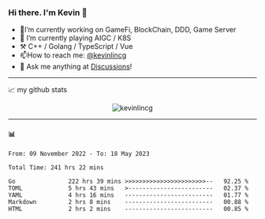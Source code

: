 ### Hi there. I'm Kevin 👋

- 🔭I’m currently working on GameFi, BlockChain, DDD, Game Server
- 🌱 I’m currently playing AIGC / K8S
-   :hammer_and_pick: C++ / Golang / TypeScript / Vue
- 📫How to reach me: [@kevinlincg](https://twitter.com/kevinlincg) 
-   :thought_balloon: Ask me anything at [Discussions](https://github.com/kevinlincg/kevinlincg/discussions/new)!

---

📈 my github stats

<p align="center"> <img src="https://github-readme-stats-ouuan.vercel.app/api?username=kevinlincg&theme=dark&show_icons=true&count_private=true" alt="kevinlincg" />

---

#### :bar_chart: 

<!--START_SECTION:waka-->

```text
From: 09 November 2022 - To: 18 May 2023

Total Time: 241 hrs 22 mins

Go               222 hrs 39 mins >>>>>>>>>>>>>>>>>>>>>>>--   92.25 %
TOML             5 hrs 43 mins   >------------------------   02.37 %
YAML             4 hrs 16 mins   -------------------------   01.77 %
Markdown         2 hrs 8 mins    -------------------------   00.88 %
HTML             2 hrs 2 mins    -------------------------   00.85 %
```

<!--END_SECTION:waka-->
